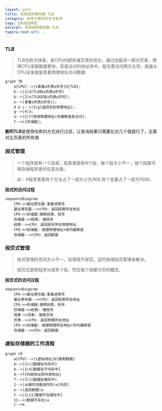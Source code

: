 ```yaml
---
layout: post
title: 系统结构第四章-TLB
category: 自考计算机科学与技术
tags: [系统结构]
excerpt: 系统结构第四章-TLB
typora-root-url: ..
---
```








### **TLB**

> TLB也称为快表，是CPU内部存储页表的地方，通过加载进一部分页表，使得CPU读取数据更快，若是访问的地址命中，就无需访问两次主存，直接从CPU出来就是拿着物理地址访问数据

```mermaid
graph TB 
	a[CPU]-->|1拿着a页表a页号|b{TLB};
	b-->|2|d[TLB有a页表a页号]
	b-->|2|e[TLB没有a页表a页号];
	e-->|拿着a页表a页号|c;
	d & c-->|3|g[返回实际物理地址];
	g-->|4|a;
	a-->|5|f[使用物理地址+页偏移值发访问];
	f-->c[存储器];
```



**散列TLB**是使用哈希的方式进行过滤，让查询结果只需要比对几个值就行了，无需对比页表的所有值



### **段式管理**

> 一个程序就有一个段表，段表里面有N个段，每个段大小不一，每个段都可用存储程序里的任意对象。
>
> 如：A程序里面有个方法占了一段大小为3KB,有个变量占了一段为100B。

**段式的访问过程**

```mermaid
sequenceDiagram
	CPU->>基址寄存器:拿着进程号
	基址寄存器-->>CPU: 返回段表所在地址
	CPU->>存储器:搜索段表、短号
	存储器->>段表: 搜段号
    段表-->>CPU: 返回段号所在物理地址
    CPU->>存储器: 根据物理地址+段内偏移值
    存储器-->>CPU: 返回数据
```



### 段页式管理

> 段式管理的空间大小不一，显得很不规范，这时候用段页管理来解决。
>
> 段页式是把程序分成多个段，然后每个段都分页的概念。

**段页式的访问过程**

```mermaid
sequenceDiagram
	CPU->>基址寄存器:拿着进程号
	基址寄存器-->>CPU: 返回段表所在地址
	CPU->>存储器:搜索段表、短号
	存储器->>段表: 搜段号
    段表->>页表: 搜索页号
    页表-->>CPU: 返回物理所在地址
    CPU->>存储器: 根据物理所在地址+页内偏移值
    存储器-->>CPU: 返回数据
```



### 虚拟存储器的工作流程

```mermaid
graph LR    
	a[CPU]-->|1虚拟地址|b{搜索数据}
	b-->|2|c[数据在内存中]
	b-->|2|d[数据在不内存中]
	d-->f{内部地址转外部地址}
	f-->|3|1[数据在辅存中]
	1-->|从辅存加载进内存|e[内存]
	e-->|返回数据|a
	f-->|3|11[数据不在辅存中]
	11-->|数据不存在|a
	c-->e
```

